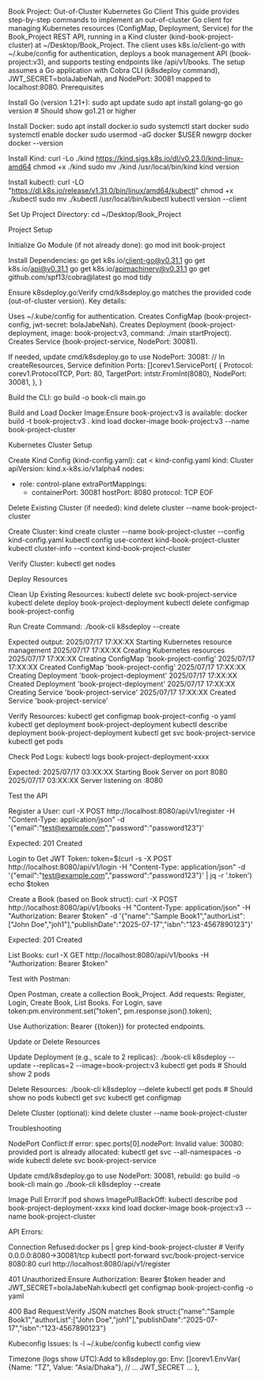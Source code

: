 Book Project: Out-of-Cluster Kubernetes Go Client
This guide provides step-by-step commands to implement an out-of-cluster Go client for managing Kubernetes resources (ConfigMap, Deployment, Service) for the Book_Project REST API, running in a Kind cluster (kind-book-project-cluster) at ~/Desktop/Book_Project. The client uses k8s.io/client-go with ~/.kube/config for authentication, deploys a book management API (book-project:v3), and supports testing endpoints like /api/v1/books. The setup assumes a Go application with Cobra CLI (k8sdeploy command), JWT_SECRET=bolaJabeNah, and NodePort: 30081 mapped to localhost:8080.
Prerequisites

Install Go (version 1.21+):
sudo apt update
sudo apt install golang-go
go version  # Should show go1.21 or higher


Install Docker:
sudo apt install docker.io
sudo systemctl start docker
sudo systemctl enable docker
sudo usermod -aG docker $USER
newgrp docker
docker --version


Install Kind:
curl -Lo ./kind https://kind.sigs.k8s.io/dl/v0.23.0/kind-linux-amd64
chmod +x ./kind
sudo mv ./kind /usr/local/bin/kind
kind version


Install kubectl:
curl -LO "https://dl.k8s.io/release/v1.31.0/bin/linux/amd64/kubectl"
chmod +x ./kubectl
sudo mv ./kubectl /usr/local/bin/kubectl
kubectl version --client


Set Up Project Directory:
cd ~/Desktop/Book_Project



Project Setup

Initialize Go Module (if not already done):
go mod init book-project


Install Dependencies:
go get k8s.io/client-go@v0.31.1
go get k8s.io/api@v0.31.1
go get k8s.io/apimachinery@v0.31.1
go get github.com/spf13/cobra@latest
go mod tidy


Ensure k8sdeploy.go:Verify cmd/k8sdeploy.go matches the provided code (out-of-cluster version). Key details:

Uses ~/.kube/config for authentication.
Creates ConfigMap (book-project-config, jwt-secret: bolaJabeNah).
Creates Deployment (book-project-deployment, image: book-project:v3, command: ./main startProject).
Creates Service (book-project-service, NodePort: 30081).

If needed, update cmd/k8sdeploy.go to use NodePort: 30081:
// In createResources, Service definition
Ports: []corev1.ServicePort{
    {
        Protocol:   corev1.ProtocolTCP,
        Port:       80,
        TargetPort: intstr.FromInt(8080),
        NodePort:   30081,
    },
}


Build the CLI:
go build -o book-cli main.go


Build and Load Docker Image:Ensure book-project:v3 is available:
docker build -t book-project:v3 .
kind load docker-image book-project:v3 --name book-project-cluster



Kubernetes Cluster Setup

Create Kind Config (kind-config.yaml):
cat <<EOF > kind-config.yaml
kind: Cluster
apiVersion: kind.x-k8s.io/v1alpha4
nodes:
- role: control-plane
  extraPortMappings:
  - containerPort: 30081
    hostPort: 8080
    protocol: TCP
EOF


Delete Existing Cluster (if needed):
kind delete cluster --name book-project-cluster


Create Cluster:
kind create cluster --name book-project-cluster --config kind-config.yaml
kubectl config use-context kind-book-project-cluster
kubectl cluster-info --context kind-book-project-cluster


Verify Cluster:
kubectl get nodes



Deploy Resources

Clean Up Existing Resources:
kubectl delete svc book-project-service
kubectl delete deploy book-project-deployment
kubectl delete configmap book-project-config


Run Create Command:
./book-cli k8sdeploy --create

Expected output:
2025/07/17 17:XX:XX Starting Kubernetes resource management
2025/07/17 17:XX:XX Creating Kubernetes resources
2025/07/17 17:XX:XX Creating ConfigMap 'book-project-config'
2025/07/17 17:XX:XX Created ConfigMap 'book-project-config'
2025/07/17 17:XX:XX Creating Deployment 'book-project-deployment'
2025/07/17 17:XX:XX Created Deployment 'book-project-deployment'
2025/07/17 17:XX:XX Creating Service 'book-project-service'
2025/07/17 17:XX:XX Created Service 'book-project-service'


Verify Resources:
kubectl get configmap book-project-config -o yaml
kubectl get deployment book-project-deployment
kubectl describe deployment book-project-deployment
kubectl get svc book-project-service
kubectl get pods


Check Pod Logs:
kubectl logs book-project-deployment-xxxx

Expected:
2025/07/17 03:XX:XX Starting Book Server on port 8080
2025/07/17 03:XX:XX Server listening on :8080



Test the API

Register a User:
curl -X POST http://localhost:8080/api/v1/register -H "Content-Type: application/json" -d '{"email":"test@example.com","password":"password123"}'

Expected: 201 Created

Login to Get JWT Token:
token=$(curl -s -X POST http://localhost:8080/api/v1/login -H "Content-Type: application/json" -d '{"email":"test@example.com","password":"password123"}' | jq -r '.token')
echo $token


Create a Book (based on Book struct):
curl -X POST http://localhost:8080/api/v1/books -H "Content-Type: application/json" -H "Authorization: Bearer $token" -d '{"name":"Sample Book1","authorList":["John Doe","joh1"],"publishDate":"2025-07-17","isbn":"123-4567890123"}'

Expected: 201 Created

List Books:
curl -X GET http://localhost:8080/api/v1/books -H "Authorization: Bearer $token"


Test with Postman:

Open Postman, create a collection Book_Project.
Add requests: Register, Login, Create Book, List Books.
For Login, save token:pm.environment.set("token", pm.response.json().token);


Use Authorization: Bearer {{token}} for protected endpoints.



Update or Delete Resources

Update Deployment (e.g., scale to 2 replicas):
./book-cli k8sdeploy --update --replicas=2 --image=book-project:v3
kubectl get pods  # Should show 2 pods


Delete Resources:
./book-cli k8sdeploy --delete
kubectl get pods  # Should show no pods
kubectl get svc
kubectl get configmap


Delete Cluster (optional):
kind delete cluster --name book-project-cluster



Troubleshooting

NodePort Conflict:If error: spec.ports[0].nodePort: Invalid value: 30080: provided port is already allocated:
kubectl get svc --all-namespaces -o wide
kubectl delete svc book-project-service

Update cmd/k8sdeploy.go to use NodePort: 30081, rebuild:
go build -o book-cli main.go
./book-cli k8sdeploy --create


Image Pull Error:If pod shows ImagePullBackOff:
kubectl describe pod book-project-deployment-xxxx
kind load docker-image book-project:v3 --name book-project-cluster


API Errors:

Connection Refused:docker ps | grep kind-book-project-cluster  # Verify 0.0.0.0:8080->30081/tcp
kubectl port-forward svc/book-project-service 8080:80
curl http://localhost:8080/api/v1/register


401 Unauthorized:Ensure Authorization: Bearer $token header and JWT_SECRET=bolaJabeNah:kubectl get configmap book-project-config -o yaml


400 Bad Request:Verify JSON matches Book struct:{"name":"Sample Book1","authorList":["John Doe","joh1"],"publishDate":"2025-07-17","isbn":"123-4567890123"}




Kubeconfig Issues:
ls -l ~/.kube/config
kubectl config view


Timezone (logs show UTC):Add to k8sdeploy.go:
Env: []corev1.EnvVar{
    {Name: "TZ", Value: "Asia/Dhaka"},
    // ... JWT_SECRET ...
},


